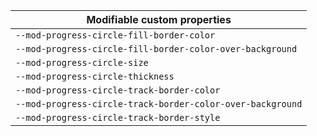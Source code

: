 | Modifiable custom properties                               |
| ---------------------------------------------------------- |
| `--mod-progress-circle-fill-border-color`                  |
| `--mod-progress-circle-fill-border-color-over-background`  |
| `--mod-progress-circle-size`                               |
| `--mod-progress-circle-thickness`                          |
| `--mod-progress-circle-track-border-color`                 |
| `--mod-progress-circle-track-border-color-over-background` |
| `--mod-progress-circle-track-border-style`                 |
